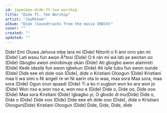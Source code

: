 ```yaml
---
id: jaymikee-dide-ft-tee-worship
title: "Dide ft. Tee Worship"
artist: "JayMikee"
album: "Dide (Soundtracks from the movie ENOCH)"
cover: ""
created: ""
updated: ""
---
```


Dide!
Ẹmi Oluwa Jehova mbẹ lara mi (Dide)
Nitoriti o fi àmi orro yàn mi (Dide)
Lati wasu fun awọn Ã²tosi (Dide)
O ti rán mi wá lati ṣe awotan oo (Dide)
Gbogbo awọn onirobinujẹ ọkàn (Dide)
Ati gbogbo awon alainireti (Dide)
Kede idasilẹ fun awọn igbekun (Dide)
Ati isile tubu fun awon ounde (Dide)
Dide eee eh dide ooo (Dide), dide o Kristiani Oloogun (Dide)
Kristiani maa ti wa simi o
Ni angeli re wi
Ni aarin ota lo waa, maa sora
Maa sora, maa sora (Dide)
Ogun orun apaadi (Dide)
Ti a ko ri sugbon won ko ara won jo (Dide)
Won nso e,won nso e, won nso e (Dide)
Dide o, Dide oo, Dide ooo (Dide)
Maa sora Kristiani (Dide)
Igbagbo yi, O gbodo di mu(Dide)
Dide o, Dide o (Dide)
Dide ooo (Dide)
Dide eee eh dide ooo (Dide), dide o Kristiani Oloogun(Dide)
Kristiani Oloogun (Dide)
Dide, Dide,  Dide, dide